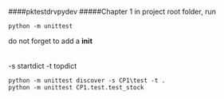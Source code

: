 ####pktestdrvpydev
#####Chapter 1
in project root folder, run
```
python -m unittest
```
do not forget to add a __init__  
######
-s startdict -t topdict
```
python -m unittest discover -s CP1\test -t .
python -m unittest CP1.test.test_stock
```